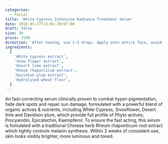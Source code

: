 ```yaml
---
categories:
  - Facial
title: 'White Cypress Intensive Radiance Treatment Serum'
date: 2019-03-27T13:01:20+07:00
draft: false
size: 30
price: 3190
direction: 'After toning, use 2-3 drops. Apply onto entire face, avoid eye area. Gently press into skin and allow it to be absorbed. Morning and night.'
ingredients:
  [
    'White cypress extract',
    'Snow flower extract',
    'Desert lime extract',
    'Rheum rhaponticum extract',
    'Davidson plum extract',
    'Hydrolysed wheat flour',
  ]
---
```


An fast-correcting serum clinically proven to combat hyper-pigmentation, fade dark spots and repair sun damage, formulated with a powerful blend of organic actives & nutrients, including White Cypress, Snowflower, Desert lime and Davidson plum, which provide full profile of Phyto actives; Procyanidin, Epicatechin, Kaempferol. To ensure the fast acting, this serum is fomulated with a traditional Chinese herb Rheum rhaponticum root extract which tightly controls melanin synthesis. Within 2 weeks of consistent use, skin looks visibly brighter, more luminous and toned.
